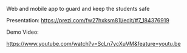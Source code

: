 Web and mobile app to guard and keep the students safe

Presentation: https://prezi.com/fw27hxksm81l/edit/#7_184376919

Demo Video:


https://www.youtube.com/watch?v=ScLn7ycXuVM&feature=youtu.be
